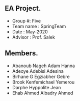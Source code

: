 
## EA Project.
- Group #: Five 
- Team name : SpringTeam
- Date : May-2020
- Advisor : Prof. Salek
  
## Members.
- Abanoub 	Nageh Adam		Hanna
- Adeoye 	Adebisi 		Adesina
- Birhane 	G Egziabher		Gebre
- Brook 	Kenfemichael	Yemerou
- Darphe 	Hyppolite 		Jean
- Ehab 		Ahmed Albadry	Ahmed